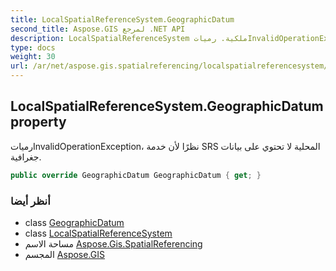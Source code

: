 ```yaml
---
title: LocalSpatialReferenceSystem.GeographicDatum
second_title: Aspose.GIS لمرجع .NET API
description: LocalSpatialReferenceSystem ملكية. رمياتInvalidOperationException نظرًا لأن خدمة SRS المحلية لا تحتوي على بيانات جغرافية.
type: docs
weight: 30
url: /ar/net/aspose.gis.spatialreferencing/localspatialreferencesystem/geographicdatum/
---
```

## LocalSpatialReferenceSystem.GeographicDatum property

رمياتInvalidOperationException، نظرًا لأن خدمة SRS المحلية لا تحتوي على بيانات جغرافية.

```csharp
public override GeographicDatum GeographicDatum { get; }
```

### أنظر أيضا

* class [GeographicDatum](../../geographicdatum/)
* class [LocalSpatialReferenceSystem](../)
* مساحة الاسم [Aspose.Gis.SpatialReferencing](../../localspatialreferencesystem/)
* المجسم [Aspose.GIS](../../../)


